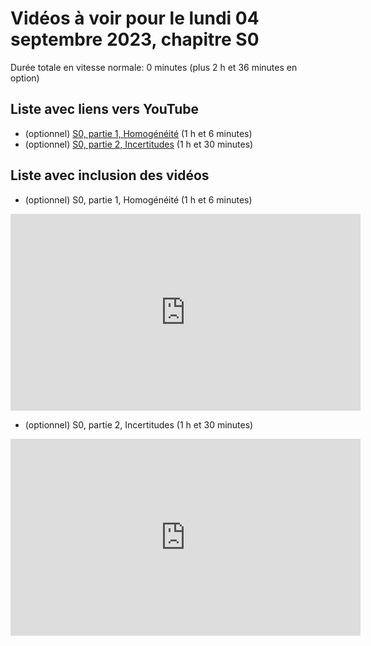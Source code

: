 
# Vidéos à voir pour le lundi 04 septembre 2023, chapitre S0

Durée totale en vitesse normale: 0 minutes (plus 2 h et 36 minutes en option)

## Liste avec liens vers YouTube

* (optionnel) [S0, partie 1, Homogénéité](https://youtu.be/PfdRpjnDgH8) (1 h et 6 minutes)
* (optionnel) [S0, partie 2, Incertitudes](https://youtu.be/6WI6fVDCZwc) (1 h et 30 minutes)

## Liste avec inclusion des vidéos

* (optionnel) S0, partie 1, Homogénéité (1 h et 6 minutes)

 <div style="text-align:center">
<iframe width="560" height="315" src="https://www.youtube.com/embed/PfdRpjnDgH8" title="YouTube video player" frameborder="0" allow="accelerometer; autoplay; clipboard-write; encrypted-media; gyroscope; picture-in-picture" allowfullscreen></iframe>
</div>
 

* (optionnel) S0, partie 2, Incertitudes (1 h et 30 minutes)

 <div style="text-align:center">
<iframe width="560" height="315" src="https://www.youtube.com/embed/6WI6fVDCZwc" title="YouTube video player" frameborder="0" allow="accelerometer; autoplay; clipboard-write; encrypted-media; gyroscope; picture-in-picture" allowfullscreen></iframe>
</div>
 

